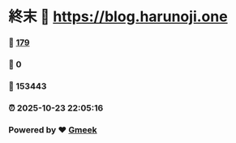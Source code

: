 # 終末 :link: https://blog.harunoji.one 
### :page_facing_up: [179](https://blog.harunoji.one/tag.html) 
### :speech_balloon: 0 
### :hibiscus: 153443 
### :alarm_clock: 2025-10-23 22:05:16 
### Powered by :heart: [Gmeek](https://github.com/Meekdai/Gmeek)
